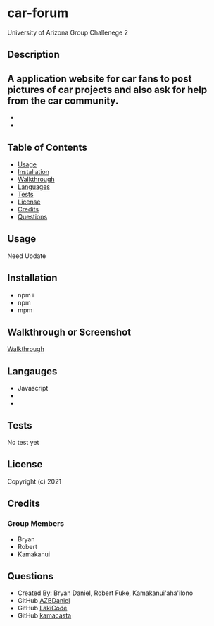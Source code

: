 # car-forum
University of Arizona Group Challenege 2

## Description
A application website for car fans to post pictures of car projects and also ask for help from the car community.
- 
- 
- 


## Table of Contents

- [Usage](#usage)
- [Installation](#installation)
- [Walkthrough](#walkthrough)
- [Languages](#languages)
- [Tests](#tests)
- [License](#license)
- [Credits](#credits)
- [Questions](#questions)

## Usage
Need Update

## Installation
- npm i
- npm 
- mpm


## Walkthrough or Screenshot
[Walkthrough](https://)

## Langauges
- Javascript
- 
- 



## Tests
No test yet

## License


Copyright (c) 2021

## Credits
### Group Members
- Bryan
- Robert
- Kamakanui

## Questions

- Created By: Bryan Daniel, Robert Fuke, Kamakanui'aha'ilono
- GitHub [AZBDaniel](https://github.com/AZBDaniel)
- GitHub [LakiCode](https://github.com/LakiCode)
- GitHub [kamacasta](https://github.com/kamacasta)
